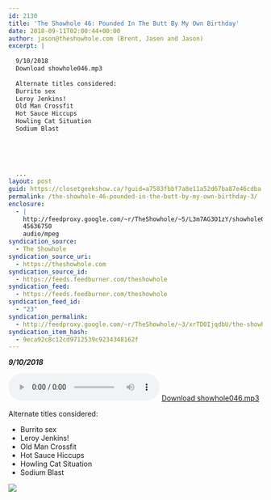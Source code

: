 ```yaml
---
id: 2130
title: 'The Showhole 46: Pounded In The Butt By My Own Birthday'
date: 2018-09-11T02:00:44+00:00
author: jason@theshowhole.com (Brent, Jasen and Jason)
excerpt: |
  
  9/10/2018
  Download showhole046.mp3
  
  Alternate titles considered:
  Burrito sex
  Leroy Jenkins!
  Old Man Crossfit
  Hot Sauce Hiccups
  Howling Cat Situation
  Sodium Blast
  
  
  
  
  
  ...
layout: post
guid: https://closetgeekshow.ca/?guid=a7583fbbf7a8e11a52d67ba87e46cdba
permalink: /the-showhole-46-pounded-in-the-butt-by-my-own-birthday-3/
enclosure:
  - |
    http://feedproxy.google.com/~r/TheShowhole/~5/L3m7AG3O1zY/showhole046.mp3
    45636750
    audio/mpeg
syndication_source:
  - The Showhole
syndication_source_uri:
  - https://theshowhole.com
syndication_source_id:
  - https://feeds.feedburner.com/theshowhole
syndication_feed:
  - https://feeds.feedburner.com/theshowhole
syndication_feed_id:
  - "23"
syndication_permalink:
  - http://feedproxy.google.com/~r/TheShowhole/~3/xrTD0IjqdbU/the-showhole-46-pounded-in-the-butt-by-my-own-birthday
syndication_item_hash:
  - 9eca92c8c12cd9712539c9234348162f
---
```

<div class="posthaven-post-body">
  <p>
    <b><i>9/10/2018</i></b>
  </p>
  
  <p>
    <div class="posthaven-file posthaven-file-audio posthaven-file-state-processed" id="posthaven_audio_2134150" >
      <audio controls src="https://phaven-prod.s3.amazonaws.com/files/audio_part/asset/2134150/MjB6TsgROroVXFQzcyObNT84o0M/showhole046.mp3" type="audio/mpeg"></audio> <a class="posthaven-file-download" download href="https://phaven-prod.s3.amazonaws.com/files/audio_part/asset/2134150/MjB6TsgROroVXFQzcyObNT84o0M/showhole046.mp3">Download showhole046.mp3</a>
    </div>
  </p>
  
  <p>
    Alternate titles considered:
  </p>
  
  <ul>
    <li>
      Burrito sex
    </li>
    <li>
      Leroy Jenkins!
    </li>
    <li>
      Old Man Crossfit
    </li>
    <li>
      Hot Sauce Hiccups
    </li>
    <li>
      Howling Cat Situation
    </li>
    <li>
      Sodium Blast
    </li>
  </ul>
  
  <div class="posthaven-gallery" id="posthaven_gallery[1333630]">
    <p class="posthaven-file posthaven-file-image posthaven-file-state-processed">
      <img class="posthaven-gallery-image" src="https://phaven-prod.s3.amazonaws.com/files/image_part/asset/2134149/6BjZ-MobVv-HK5Rf-Aml9B3sOqE/medium_showhole46image.JPG" data-posthaven-state='processed'
data-medium-src='https://phaven-prod.s3.amazonaws.com/files/image_part/asset/2134149/6BjZ-MobVv-HK5Rf-Aml9B3sOqE/medium_showhole46image.JPG'
data-medium-width='614'
data-medium-height='505'
data-large-src='https://phaven-prod.s3.amazonaws.com/files/image_part/asset/2134149/6BjZ-MobVv-HK5Rf-Aml9B3sOqE/large_showhole46image.JPG'
data-large-width='614'
data-large-height='505'
data-thumb-src='https://phaven-prod.s3.amazonaws.com/files/image_part/asset/2134149/6BjZ-MobVv-HK5Rf-Aml9B3sOqE/thumb_showhole46image.JPG'
data-thumb-width='200'
data-thumb-height='200'
data-xlarge-src='https://phaven-prod.s3.amazonaws.com/files/image_part/asset/2134149/6BjZ-MobVv-HK5Rf-Aml9B3sOqE/xlarge_showhole46image.JPG'
data-xlarge-width='614'
data-xlarge-height='505'
data-orig-src='https://phaven-prod.s3.amazonaws.com/files/image_part/asset/2134149/6BjZ-MobVv-HK5Rf-Aml9B3sOqE/showhole46image.JPG'
data-orig-width='614'
data-orig-height='505'
data-posthaven-id='2134149' />
    </p></p>
  </div></p>
</div>